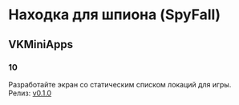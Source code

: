 # Находка для шпиона (SpyFall)

## VKMiniApps

### 10
Разработайте экран со статическим списком локаций для игры.  
Релиз: [v0.1.0](https://github.com/Not-cottage-cheese-but-cottage-cheese/VKMiniApps/releases/tag/v0.1.0)  
